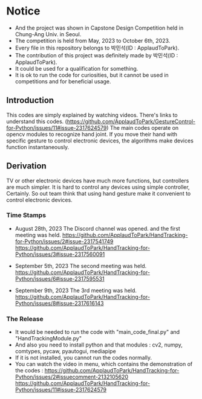 # Notice
- And the project was shown in Capstone Design Competition held in Chung-Ang Univ. in Seoul.
- The competition is held from May, 2023 to October 6th, 2023.
- Every file in this repository belongs to 박민석(ID : ApplaudToPark).
- The contribution of this project was definitely made by 박민석(ID : ApplaudToPark).
- It could be used for a qualification for something.
- It is ok to run the code for curiosities, but it cannot be used in competitions and for beneficial usage.

## Introduction
This codes are simply explained by watching videos. There's links to understand this codes. (https://github.com/ApplaudToPark/GestureControl-for-Python/issues/11#issue-2317624579)
The main codes operate on opencv modules to recognize hand joint. If you move their hand with specific gesture to control electronic devices, the algorithms make devices function instantaneously.

## Derivation
TV or other electronic devices have much more functions, but controllers are much simpler. It is hard to control any devices using simple controller, Certainly. So out team think that using hand gesture make it convenient to control electronic devices.


### Time Stamps
- August 28th, 2023    The Discord channel was opened. and the first meeting was held.
  https://github.com/ApplaudToPark/HandTracking-for-Python/issues/2#issue-2317541749
  https://github.com/ApplaudToPark/HandTracking-for-Python/issues/3#issue-2317560091
  
- September 5th, 2023  The second meeting was held.
  https://github.com/ApplaudToPark/HandTracking-for-Python/issues/6#issue-2317595531
  
- September 9th, 2023  The 3rd meeting was held.
  https://github.com/ApplaudToPark/HandTracking-for-Python/issues/8#issue-2317616143


### The Release
- It would be needed to run the code with "main_code_final.py" and "HandTrackingModule.py"
- And also you need to install python and that modules :
  cv2, numpy, comtypes, pycaw, pyautogui, mediapipe
- If it is not installed, you cannot run the codes normally.
- You can watch the video in <issue> menu, which contains the demonstration of the codes :
  https://github.com/ApplaudToPark/HandTracking-for-Python/issues/2#issuecomment-2132105620
  https://github.com/ApplaudToPark/HandTracking-for-Python/issues/11#issue-2317624579
  
